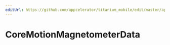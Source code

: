 ```yaml
---
editUrl: https://github.com/appcelerator/titanium_mobile/edit/master/apidoc/CoreMotion.yml
---
```

# CoreMotionMagnetometerData

<TypeHeader/>

<ApiDocs/>
